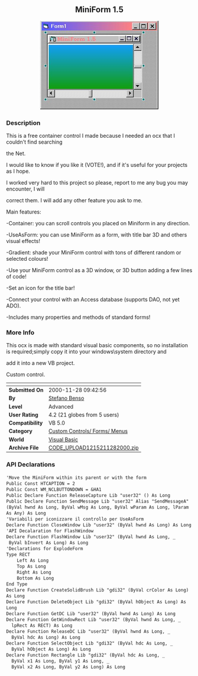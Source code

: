 ﻿<div align="center">

## MiniForm 1\.5

<img src="PIC20001128445551819.jpg">
</div>

### Description

This is a free container control I made because I needed an ocx that I couldn't find searching

the Net.

I would like to know if you like it (VOTE!), and if it's useful for your projects as I hope.

I worked very hard to this project so please, report to me any bug you may encounter, I will

correct them. I will add any other feature you ask to me.

Main features:

-Container: you can scroll controls you placed on Miniform in any direction.

-UseAsForm: you can use MiniForm as a form, with title bar 3D and others visual effects!

-Gradient: shade your MiniForm control with tons of different random or selected colours!

-Use your MiniForm control as a 3D window, or 3D button adding a few lines of code!

-Set an icon for the title bar!

-Connect your control with an Access database (supports DAO, not yet ADO).

-Includes many properties and methods of standard forms!
 
### More Info
 
This ocx is made with standard visual basic components, so no installation is required;simply copy it into your windows\system directory and

add it into a new VB project.

Custom control.


<span>             |<span>
---                |---
**Submitted On**   |2000-11-28 09:42:56
**By**             |[Stefano Benso](https://github.com/Planet-Source-Code/PSCIndex/blob/master/ByAuthor/stefano-benso.md)
**Level**          |Advanced
**User Rating**    |4.2 (21 globes from 5 users)
**Compatibility**  |VB 5\.0
**Category**       |[Custom Controls/ Forms/  Menus](https://github.com/Planet-Source-Code/PSCIndex/blob/master/ByCategory/custom-controls-forms-menus__1-4.md)
**World**          |[Visual Basic](https://github.com/Planet-Source-Code/PSCIndex/blob/master/ByWorld/visual-basic.md)
**Archive File**   |[CODE\_UPLOAD1215211282000\.zip](https://github.com/Planet-Source-Code/stefano-benso-miniform-1-5__1-13178/archive/master.zip)

### API Declarations

```
'Move the MiniForm within its parent or with the form
Public Const HTCAPTION = 2
Public Const WM_NCLBUTTONDOWN = &HA1
Public Declare Function ReleaseCapture Lib "user32" () As Long
Public Declare Function SendMessage Lib "user32" Alias "SendMessageA" (ByVal hwnd As Long, ByVal wMsg As Long, ByVal wParam As Long, lParam As Any) As Long
'Variabili per iconizzare il controllo per UseAsForm
Declare Function CloseWindow Lib "user32" (ByVal hwnd As Long) As Long
'API Decalaration for FlashWindow
Declare Function FlashWindow Lib "user32" (ByVal hwnd As Long, _
 ByVal bInvert As Long) As Long
'Declarations for ExplodeForm
Type RECT
    Left As Long
    Top As Long
    Right As Long
    Bottom As Long
End Type
Declare Function CreateSolidBrush Lib "gdi32" (ByVal crColor As Long) As Long
Declare Function DeleteObject Lib "gdi32" (ByVal hObject As Long) As Long
Declare Function GetDC Lib "user32" (ByVal hwnd As Long) As Long
Declare Function GetWindowRect Lib "user32" (ByVal hwnd As Long, _
  lpRect As RECT) As Long
Declare Function ReleaseDC Lib "user32" (ByVal hwnd As Long, _
  ByVal hdc As Long) As Long
Declare Function SelectObject Lib "gdi32" (ByVal hdc As Long, _
  ByVal hObject As Long) As Long
Declare Function Rectangle Lib "gdi32" (ByVal hdc As Long, _
  ByVal x1 As Long, ByVal y1 As Long, _
  ByVal x2 As Long, ByVal y2 As Long) As Long
```





